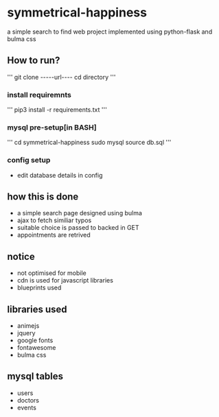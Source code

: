 # symmetrical-happiness
a simple search to find web project implemented using python-flask and bulma css

## How to run?
'''
git clone -----url----
cd directory
'''
### install requiremnts
'''
pip3 install -r requirements.txt 
'''
### mysql pre-setup[in BASH]
'''
cd symmetrical-happiness
sudo mysql
source db.sql
'''
### config setup
- edit database details in config

## how this is done
- a simple search page designed using bulma
- ajax to fetch similiar typos
- suitable choice is passed to backed in GET
- appointments are retrived

## notice
- not optimised for mobile
- cdn is used for javascript libraries
- blueprints used

## libraries used
- animejs
- jquery
- google fonts
- fontawesome
- bulma css

## mysql tables
- users
- doctors
- events
